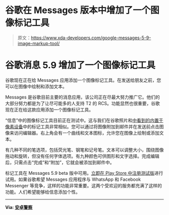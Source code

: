 # 谷歌在 Messages 版本中增加了一个图像标记工具

> 原文：<https://www.xda-developers.com/google-messages-5-9-image-markup-tool/>

# 谷歌消息 5.9 增加了一个图像标记工具

谷歌现在正在给 Messages 应用添加一个图像标记工具。在发送给朋友之前，您可以在图像中绘制和添加文本。

Messages 是谷歌目前主要的消息应用，该公司正在尽最大努力推广它。他们的大部分努力都是为了让尽可能多的人支持 T2 的 RCS。功能显然也很重要，谷歌现在正在给这款应用添加一个图像标记工具。

“信息”中的图像标记工具目前正在测试中。这与我们在谷歌照片和[中看到的内置于像素设备](https://www.xda-developers.com/android-p-dp2-google-markup-screenshot-backported/)中的标记工具非常相似。您可以通过将图像附加到邮件并在发送前点击图像来访问编辑器。右上角会有一个曲线和文本图标，允许您在图像上绘制或添加文本。

有几种不同的笔选项，包括荧光笔、钢笔和记号笔。文本可以调整大小，围绕图像拖动和旋转，但没有任何字体选项。有九种颜色可供图形和文字选择。完成编辑后，只需点击“完成”和“附加”，它就会被添加到邮件中。

标记工具在 Messages 5.9 beta 版中可用。[立即在 Play Store 中注册测试版](https://play.google.com/apps/testing/com.google.android.apps.messaging)进行试用。如果谷歌希望 Messages 应用程序与 WhatsApp 和 Facebook Messenger 等竞争，这样的功能非常重要。这两个受欢迎的服务都充满了这样的功能。人们希望能够给信息添加个性。

* * *

**Via: [安卓警察](https://www.androidpolice.com/2020/03/20/google-messages-beta-image-markup/)**
